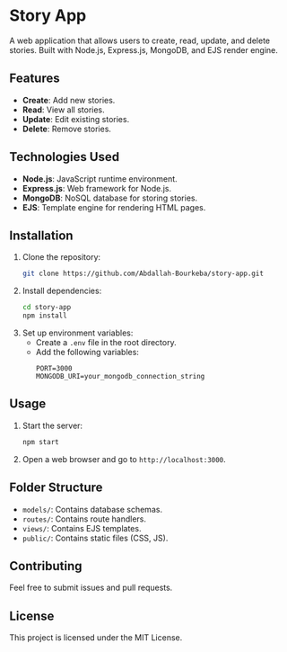 # Story App

A web application that allows users to create, read, update, and delete stories. Built with Node.js, Express.js, MongoDB, and EJS render engine.

## Features

- **Create**: Add new stories.
- **Read**: View all stories.
- **Update**: Edit existing stories.
- **Delete**: Remove stories.

## Technologies Used

- **Node.js**: JavaScript runtime environment.
- **Express.js**: Web framework for Node.js.
- **MongoDB**: NoSQL database for storing stories.
- **EJS**: Template engine for rendering HTML pages.

## Installation

1. Clone the repository:
    ```sh
    git clone https://github.com/Abdallah-Bourkeba/story-app.git
    ```
2. Install dependencies:
    ```sh
    cd story-app
    npm install
    ```
3. Set up environment variables:
    - Create a `.env` file in the root directory.
    - Add the following variables:
      ```env
      PORT=3000
      MONGODB_URI=your_mongodb_connection_string
      ```

## Usage

1. Start the server:
    ```sh
    npm start
    ```
2. Open a web browser and go to `http://localhost:3000`.

## Folder Structure

- `models/`: Contains database schemas.
- `routes/`: Contains route handlers.
- `views/`: Contains EJS templates.
- `public/`: Contains static files (CSS, JS).

## Contributing

Feel free to submit issues and pull requests.

## License

This project is licensed under the MIT License.
